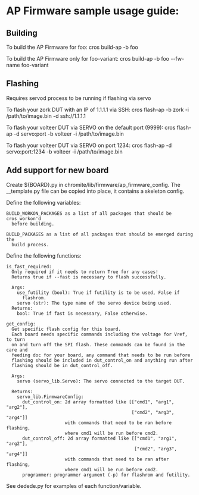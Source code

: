 # AP Firmware sample usage guide:

## Building
To build the AP Firmware for foo:
  cros build-ap -b foo

To build the AP Firmware only for foo-variant:
  cros build-ap -b foo --fw-name foo-variant

## Flashing
Requires servod process to be running if flashing via servo

To flash your zork DUT with an IP of 1.1.1.1 via SSH:
  cros flash-ap -b zork -i /path/to/image.bin -d ssh://1.1.1.1

To flash your volteer DUT via SERVO on the default port (9999):
  cros flash-ap -d servo:port -b volteer -i /path/to/image.bin

To flash your volteer DUT via SERVO on port 1234:
  cros flash-ap -d servo:port:1234 -b volteer -i /path/to/image.bin

## Add support for new board
Create ${BOARD}.py in chromite/lib/firmware/ap_firmware_config.
The __template.py file can be copied into place, it contains a skeleton config.

 Define the following variables:

    BUILD_WORKON_PACKAGES as a list of all packages that should be cros_workon'd
      before building.

    BUILD_PACKAGES as a list of all packages that should be emerged during the
      build process.

  Define the following functions:

    is_fast_required:
      Only required if it needs to return True for any cases!
      Returns true if --fast is necessary to flash successfully.

      Args:
        use_futility (bool): True if futility is to be used, False if
          flashrom.
        servo (str): The type name of the servo device being used.
      Returns:
        bool: True if fast is necessary, False otherwise.

    get_config:
      Get specific flash config for this board.
      Each board needs specific commands including the voltage for Vref, to turn
      on and turn off the SPI flash. These commands can be found in the care and
      feeding doc for your board, any command that needs to be run before
      flashing should be included in dut_control_on and anything run after
      flashing should be in dut_control_off.

      Args:
        servo (servo_lib.Servo): The servo connected to the target DUT.

      Returns:
        servo_lib.FirmwareConfig:
          dut_control_on: 2d array formatted like [["cmd1", "arg1", "arg2"],
                                                   ["cmd2", "arg3", "arg4"]]
                          with commands that need to be ran before flashing,
                          where cmd1 will be run before cmd2.
          dut_control_off: 2d array formatted like [["cmd1", "arg1", "arg2"],
                                                    ["cmd2", "arg3", "arg4"]]
                          with commands that need to be ran after flashing,
                          where cmd1 will be run before cmd2.
          programmer: programmer argument (-p) for flashrom and futility.

See dedede.py for examples of each function/variable.
